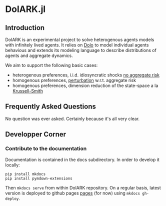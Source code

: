 # DolARK.jl


## Introduction

DolARK is an experimental project to solve heterogenous agents models with infinitely lived agents. It relies on [Dolo](https://EconForge.github.io/dolo/) to model individual agents behavious and extends its modeling language to describe distributions of agents and aggregate dynamics.

We aim to support the following basic cases:

- heterogenous preferences, i.i.d. idiosyncratic shocks [no aggregate risk](equilibrium.md)
- homogenous preferences, [perturbation](perturbation.md) w.r.t. aggregate risk
- homogenous preferences, dimension reduction of the state-space a la [Krussell-Smith](krussell_smith.md)

## Frequently Asked Questions

No question was ever asked. Certainly because it's all very clear.

## Developper Corner

### Contribute to the documentation

Documentation is contained in the docs subdirectory.
In order to develop it locally:

```
pip install mkdocs
pip install pymdown-extensions
```

Then `mkdocs serve` from within DolARK repository.
On a regular basis, latest version is deployed to github pages [pages](http://www.econforge.org/dolARK/) (for now) using `mkdocs gh-deploy`.

